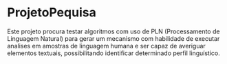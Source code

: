 # ProjetoPequisa
Este projeto procura testar algoritmos com uso de PLN (Processamento de Linguagem Natural) para gerar um mecanismo com habilidade de executar analises em amostras de linguagem humana e ser capaz de averiguar elementos textuais, possibilitando identificar determinado perfil linguístico. 
